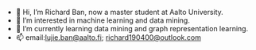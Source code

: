- 👋 Hi, I’m Richard Ban, now a master student at Aalto University.
- 👀 I’m interested in machine learning and data mining.
- 🌱 I’m currently learning data mining and graph representation learning.
- 📫 email:lujie.ban@aalto.fi; richard190400@outlook.com

<!---
banrichard/banrichard is a ✨ special ✨ repository because its `README.md` (this file) appears on your GitHub profile.
You can click the Preview link to take a look at your changes.
--->
